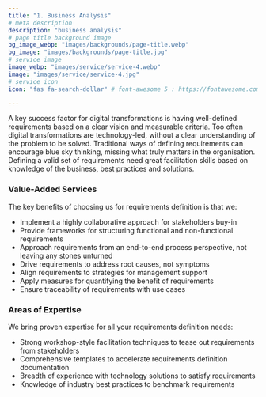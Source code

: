 ```yaml
---
title: "1. Business Analysis"
# meta description
description: "business analysis"
# page title background image
bg_image_webp: "images/backgrounds/page-title.webp"
bg_image: "images/backgrounds/page-title.jpg"
# service image
image_webp: "images/service/service-4.webp"
image: "images/service/service-4.jpg"
# service icon
icon: "fas fa-search-dollar" # font-awesome 5 : https://fontawesome.com/icons/

---
```


A key success factor for digital transformations is having well-defined requirements based on a clear vision and measurable criteria. Too often digital transformations are technology-led, without a clear understanding of the problem to be solved. Traditional ways of defining requirements can encourage blue sky thinking, missing what truly matters in the organisation. Defining a valid set of requirements need great facilitation skills based on knowledge of the business, best practices and solutions.

### Value-Added Services
The key benefits of choosing us for requirements definition is that we:
-	Implement a highly collaborative approach for stakeholders buy-in
-	Provide frameworks for structuring functional and non-functional requirements
-	Approach requirements from an end-to-end process perspective, not leaving any stones unturned
-	Drive requirements to address root causes, not symptoms 
-	Align requirements to strategies for management support
-	Apply measures for quantifying the benefit of requirements
-	Ensure traceability of requirements with use cases

### Areas of Expertise
We bring proven expertise for all your requirements definition needs:
-	Strong workshop-style facilitation techniques to tease out requirements from stakeholders
-	Comprehensive templates to accelerate requirements definition documentation
-   Breadth of experience with technology solutions to satisfy requirements
-	Knowledge of industry best practices to benchmark requirements